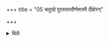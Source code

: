 +++
title = "05 चतुरहे पुरस्तात्पौर्णमास्यै दीक्षेरन्"

+++

<details><summary>थिते</summary>

चतुरहे पुरस्तात्पौर्णमास्यै दीक्षेरन् ५
</details>
